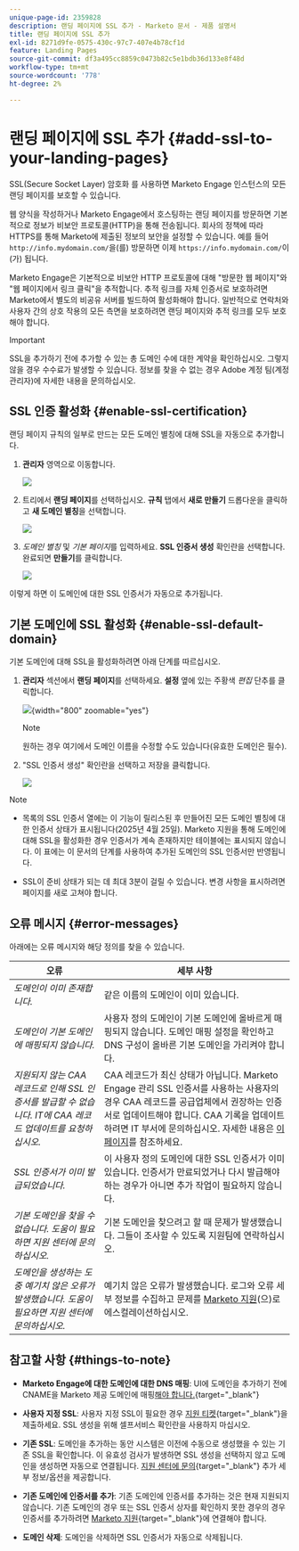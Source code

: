 ```yaml
---
unique-page-id: 2359828
description: 랜딩 페이지에 SSL 추가 - Marketo 문서 - 제품 설명서
title: 랜딩 페이지에 SSL 추가
exl-id: 8271d9fe-0575-430c-97c7-407e4b78cf1d
feature: Landing Pages
source-git-commit: df3a495cc8859c0473b82c5e1bdb36d133e8f48d
workflow-type: tm+mt
source-wordcount: '778'
ht-degree: 2%

---
```


# 랜딩 페이지에 SSL 추가 {#add-ssl-to-your-landing-pages}

SSL(Secure Socket Layer) 암호화 를 사용하면 Marketo Engage 인스턴스의 모든 랜딩 페이지를 보호할 수 있습니다.

웹 양식을 작성하거나 Marketo Engage에서 호스팅하는 랜딩 페이지를 방문하면 기본적으로 정보가 비보안 프로토콜(HTTP)을 통해 전송됩니다. 회사의 정책에 따라 HTTPS를 통해 Marketo에 제출된 정보의 보안을 설정할 수 있습니다. 예를 들어 `http://info.mydomain.com/`을(를) 방문하면 이제 `https://info.mydomain.com/`이(가) 됩니다.

Marketo Engage은 기본적으로 비보안 HTTP 프로토콜에 대해 &quot;방문한 웹 페이지&quot;와 &quot;웹 페이지에서 링크 클릭&quot;을 추적합니다. 추적 링크를 자체 인증서로 보호하려면 Marketo에서 별도의 비공유 서버를 빌드하여 활성화해야 합니다. 일반적으로 연락처와 사용자 간의 상호 작용의 모든 측면을 보호하려면 랜딩 페이지와 추적 링크를 모두 보호해야 합니다.

>[!IMPORTANT]
>
>SSL을 추가하기 전에 추가할 수 있는 총 도메인 수에 대한 계약을 확인하십시오. 그렇지 않을 경우 수수료가 발생할 수 있습니다. 정보를 찾을 수 없는 경우 Adobe 계정 팀(계정 관리자)에 자세한 내용을 문의하십시오.

## SSL 인증 활성화 {#enable-ssl-certification}

랜딩 페이지 규칙의 일부로 만드는 모든 도메인 별칭에 대해 SSL을 자동으로 추가합니다.

1. **관리자** 영역으로 이동합니다.

   ![](assets/add-ssl-to-your-landing-pages-1.png)

1. 트리에서 **랜딩 페이지**&#x200B;를 선택하십시오. **규칙** 탭에서 **새로 만들기** 드롭다운을 클릭하고 **새 도메인 별칭**&#x200B;을 선택합니다.

   ![](assets/add-ssl-to-your-landing-pages-2.png)

1. _도메인 별칭_ 및 _기본 페이지_&#x200B;를 입력하세요. **SSL 인증서 생성** 확인란을 선택합니다. 완료되면 **만들기**&#x200B;를 클릭합니다.

   ![](assets/add-ssl-to-your-landing-pages-3.png)

이렇게 하면 이 도메인에 대한 SSL 인증서가 자동으로 추가됩니다.

## 기본 도메인에 SSL 활성화 {#enable-ssl-default-domain}

기본 도메인에 대해 SSL을 활성화하려면 아래 단계를 따르십시오.

1. **관리자** 섹션에서 **랜딩 페이지**&#x200B;를 선택하세요. **설정** 옆에 있는 주황색 _편집_ 단추를 클릭합니다.

   ![](assets/add-ssl-to-your-landing-pages-4.png){width="800" zoomable="yes"}

   >[!NOTE]
   >
   >원하는 경우 여기에서 도메인 이름을 수정할 수도 있습니다(유효한 도메인은 필수).

1. &quot;SSL 인증서 생성&quot; 확인란을 선택하고 저장을 클릭합니다.

   ![](assets/add-ssl-to-your-landing-pages-5.png)

>[!NOTE]
>
>* 목록의 SSL 인증서 열에는 이 기능이 릴리스된 후 만들어진 모든 도메인 별칭에 대한 인증서 상태가 표시됩니다(2025년 4월 25일). Marketo 지원을 통해 도메인에 대해 SSL을 활성화한 경우 인증서가 계속 존재하지만 테이블에는 표시되지 않습니다. 이 표에는 이 문서의 단계를 사용하여 추가된 도메인의 SSL 인증서만 반영됩니다.
>
>* SSL이 준비 상태가 되는 데 최대 3분이 걸릴 수 있습니다. 변경 사항을 표시하려면 페이지를 새로 고쳐야 합니다.

## 오류 메시지 {#error-messages}

아래에는 오류 메시지와 해당 정의를 찾을 수 있습니다.

<table><thead>
  <tr>
    <th>오류</th>
    <th>세부 사항</th>
  </tr></thead>
<tbody>
<tr>
    <td><i>도메인이 이미 존재합니다.</i></td>
    <td>같은 이름의 도메인이 이미 있습니다.</td>
  </tr>
  <tr>
    <td><i>도메인이 기본 도메인에 매핑되지 않습니다.</i></td>
    <td>사용자 정의 도메인이 기본 도메인에 올바르게 매핑되지 않습니다. 도메인 매핑 설정을 확인하고 DNS 구성이 올바른 기본 도메인을 가리켜야 합니다.</td>
  </tr>
  <tr>
    <td><i>지원되지 않는 CAA 레코드로 인해 SSL 인증서를 발급할 수 없습니다. IT에 CAA 레코드 업데이트를 요청하십시오.</i></td>
    <td>CAA 레코드가 최신 상태가 아닙니다. Marketo Engage 관리 SSL 인증서를 사용하는 사용자의 경우 CAA 레코드를 공급업체에서 권장하는 인증서로 업데이트해야 합니다. CAA 기록을 업데이트하려면 IT 부서에 문의하십시오. 자세한 내용은 <a href="https://nation.marketo.com/t5/product-blogs/changes-to-marketo-engage-secured-domains-platform/ba-p/329305#M2246">이 페이지</a>를 참조하세요.</td>
  </tr>
  <tr>
    <td><i>SSL 인증서가 이미 발급되었습니다.</i></td>
    <td>이 사용자 정의 도메인에 대한 SSL 인증서가 이미 있습니다. 인증서가 만료되었거나 다시 발급해야 하는 경우가 아니면 추가 작업이 필요하지 않습니다.</td>
  </tr>
  <tr>
    <td><i>기본 도메인을 찾을 수 없습니다. 도움이 필요하면 지원 센터에 문의하십시오.</i></td>
    <td>기본 도메인을 찾으려고 할 때 문제가 발생했습니다. 그들이 조사할 수 있도록 지원팀에 연락하십시오.</td>
  </tr>
  <tr>
    <td><i>도메인을 생성하는 도중 예기치 않은 오류가 발생했습니다. 도움이 필요하면 지원 센터에 문의하십시오.</i></td>
    <td>예기치 않은 오류가 발생했습니다. 로그와 오류 세부 정보를 수집하고 문제를 <a href="https://nation.marketo.com/t5/support/ct-p/Support" target="_blank">Marketo 지원</a>(으)로 에스컬레이션하십시오.</td>
  </tr>
</tbody></table>

## 참고할 사항 {#things-to-note}

* **Marketo Engage에 대한 도메인에 대한 DNS 매핑**: UI에 도메인을 추가하기 전에 CNAME을 Marketo 제공 도메인에 매핑[해야 합니다.](https://experienceleague.adobe.com/en/docs/marketo/using/getting-started/initial-setup/setup-steps#customize-your-landing-page-urls-with-a-cname){target="_blank"}

* **사용자 지정 SSL**: 사용자 지정 SSL이 필요한 경우 [지원 티켓](https://nation.marketo.com/t5/support/ct-p/Support){target="_blank"}을 제출하세요. SSL 생성을 위해 셀프서비스 확인란을 사용하지 마십시오.

* **기존 SSL**: 도메인을 추가하는 동안 시스템은 이전에 수동으로 생성했을 수 있는 기존 SSL을 확인합니다. 이 유효성 검사가 발생하면 SSL 생성을 선택하지 않고 도메인을 생성하면 자동으로 연결됩니다. [지원 센터에 문의](https://nation.marketo.com/t5/support/ct-p/Support){target="_blank"} 추가 세부 정보/옵션을 제공합니다.

* **기존 도메인에 인증서를 추가**: 기존 도메인에 인증서를 추가하는 것은 현재 지원되지 않습니다. 기존 도메인의 경우 또는 SSL 인증서 상자를 확인하지 못한 경우의 경우 인증서를 추가하려면 [Marketo 지원](https://nation.marketo.com/t5/support/ct-p/Support){target="_blank"}에 연결해야 합니다.

* **도메인 삭제**: 도메인을 삭제하면 SSL 인증서가 자동으로 삭제됩니다.
